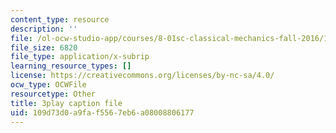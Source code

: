 ```yaml
---
content_type: resource
description: ''
file: /ol-ocw-studio-app/courses/8-01sc-classical-mechanics-fall-2016/109d73d0a9faf5567eb6a08008806177_Lpd_TddOSZY.srt
file_size: 6820
file_type: application/x-subrip
learning_resource_types: []
license: https://creativecommons.org/licenses/by-nc-sa/4.0/
ocw_type: OCWFile
resourcetype: Other
title: 3play caption file
uid: 109d73d0-a9fa-f556-7eb6-a08008806177
---
```

